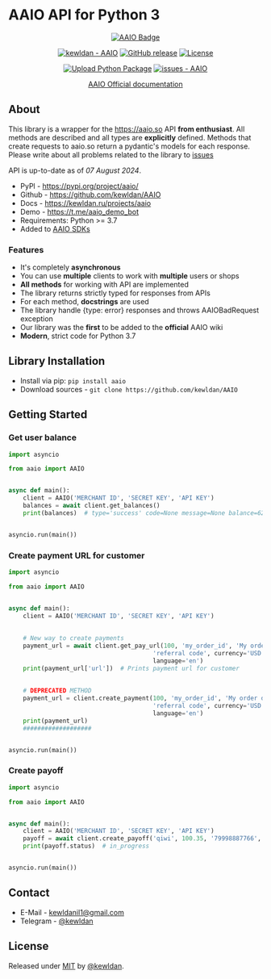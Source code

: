 # AAIO API for Python 3

<div align="center">

<a href="https://aaio.so/" target="_blank">
	<img alt="AAIO Badge" src="https://aaio.so/assets/svg/banners/big/dark-2.svg" title="Aaio - Сервис по приему онлайн платежей">
</a>

[![kewldan - AAIO](https://img.shields.io/static/v1?label=kewldan&message=AAIO&color=blue&logo=github)](https://github.com/kewldan/AAIO "Go to GitHub repo")
[![GitHub release](https://img.shields.io/github/release/kewldan/AAIO?include_prereleases=&sort=semver&color=blue)](https://github.com/kewldan/AAIO/releases/)
[![License](https://img.shields.io/badge/License-MIT-blue)](#license)

[![Upload Python Package](https://github.com/kewldan/AAIO/actions/workflows/python-publish.yml/badge.svg)](https://github.com/kewldan/AAIO/actions/workflows/python-publish.yml)
[![issues - AAIO](https://img.shields.io/github/issues/kewldan/AAIO)](https://github.com/kewldan/AAIO/issues)

[AAIO Official documentation](https://wiki.aaio.so/)

</div>

## About

This library is a wrapper for the https://aaio.so API **from enthusiast**. All methods are described and all types are
**explicitly** defined. Methods that create requests to
aaio.so
return a pydantic's models for each response. Please write about all problems related to the library
to [issues](https://github.com/kewldan/AAIO/issues)

API is up-to-date as of *07 August 2024*.

* PyPl - https://pypi.org/project/aaio/
* Github - https://github.com/kewldan/AAIO
* Docs - https://kewldan.ru/projects/aaio
* Demo - https://t.me/aaio_demo_bot
* Requirements: Python >= 3.7
* Added to [AAIO SDKs](https://wiki.aaio.so/priem-platezhei/gotovye-cms-moduli-i-sdk/python-3-sdk)

### Features

* It's completely **asynchronous**
* You can use **multiple** clients to work with **multiple** users or shops
* **All methods** for working with API are implemented
* The library returns strictly typed for responses from APIs
* For each method, **docstrings** are used
* The library handle {type: error} responses and throws AAIOBadRequest exception
* Our library was the **first** to be added to the **official** AAIO wiki
* **Modern**, strict code for Python 3.7

## Library Installation

* Install via pip: `pip install aaio`
* Download sources - `git clone https://github.com/kewldan/AAIO`

## Getting Started

### Get user balance

```python
import asyncio

from aaio import AAIO


async def main():
    client = AAIO('MERCHANT ID', 'SECRET KEY', 'API KEY')
    balances = await client.get_balances()
    print(balances)  # type='success' code=None message=None balance=625.85 referral=172.96 hold=0.0


asyncio.run(main())
```

### Create payment URL for customer

```python
import asyncio

from aaio import AAIO


async def main():
    client = AAIO('MERCHANT ID', 'SECRET KEY', 'API KEY')
    
    
    # New way to create payments
    payment_url = await client.get_pay_url(100, 'my_order_id', 'My order description', 'qiwi', 'support@aaio.so',
                                        'referral code', currency='USD',
                                        language='en')
    print(payment_url['url'])  # Prints payment url for customer
    
    
    # DEPRECATED METHOD
    payment_url = client.create_payment(100, 'my_order_id', 'My order description', 'qiwi', 'support@aaio.so',
                                        'referral code', currency='USD',
                                        language='en')
    print(payment_url)
    ###################


asyncio.run(main())
```

### Create payoff

```python
import asyncio

from aaio import AAIO


async def main():
    client = AAIO('MERCHANT ID', 'SECRET KEY', 'API KEY')
    payoff = await client.create_payoff('qiwi', 100.35, '79998887766', 'my_payoff_id')
    print(payoff.status)  # in_progress


asyncio.run(main())
```

## Contact

* E-Mail - kewldanil1@gmail.com
* Telegram - [@kewldan](https://t.me/kewldan)

## License

Released under [MIT](/LICENSE) by [@kewldan](https://github.com/kewldan).
